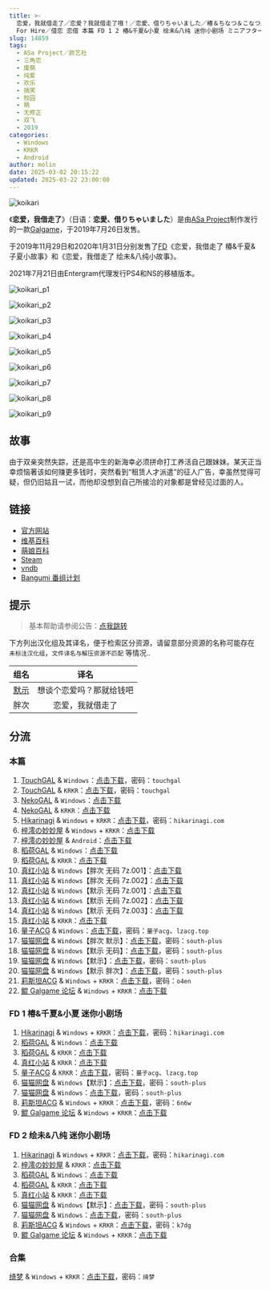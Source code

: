 ```yaml
---
title: >-
  恋爱，我就借走了／恋爱？我就借走了哦！／恋愛、借りちゃいました／椿＆ちなつ＆こなつ／絵未＆八純／想谈个恋爱吗？那就给钱吧！／Koikari - Love
  For Hire／借恋 恋借 本篇 FD 1 2 椿&千夏&小夏 绘未&八纯 迷你小剧场 ミニアフターストーリー Mini After Story
slug: 14859
tags:
  - ASa Project／颜艺社
  - 三角恋
  - 废萌
  - 纯爱
  - 欢乐
  - 搞笑
  - 校园
  - 萌
  - 无修正
  - 双飞
  - 2019
categories:
  - Windows
  - KRKR
  - Android
author: molin
date: 2025-03-02 20:15:22
updated: 2025-03-22 23:00:00
---
```


![koikari](https://static.saop.cc/vns/img/koikari.webp)

《**恋爱，我借走了**》（日语：**恋愛、借りちゃいました**）是由[ASa Project](https://zh.moegirl.org.cn/ASa_Project)制作发行的一款[Galgame](https://zh.moegirl.org.cn/Galgame)，于2019年7月26日发售。

于2019年11月29日和2020年1月31日分别发售了[FD](https://zh.moegirl.org.cn/Fan_Disc)《恋爱，我借走了 椿&千夏&子夏小故事》和《恋爱，我借走了 绘未&八纯小故事》。

2021年7月21日由Entergram代理发行PS4和NS的移植版本。

<!--more-->

![koikari_p1](https://static.saop.cc/vns/img/koikari_p1.webp)

![koikari_p2](https://static.saop.cc/vns/img/koikari_p2.webp)

![koikari_p3](https://static.saop.cc/vns/img/koikari_p3.webp)

![koikari_p4](https://static.saop.cc/vns/img/koikari_p4.webp)

![koikari_p5](https://static.saop.cc/vns/img/koikari_p5.webp)

![koikari_p6](https://static.saop.cc/vns/img/koikari_p6.webp)

![koikari_p7](https://static.saop.cc/vns/img/koikari_p7.webp)

![koikari_p8](https://static.saop.cc/vns/img/koikari_p8.webp)

![koikari_p9](https://static.saop.cc/vns/img/koikari_p9.webp)

## 故事

由于双亲突然失踪，还是高中生的新海幸必须拼命打工养活自己跟妹妹。某天正当幸烦恼著该如何赚更多钱时，突然看到“租赁人才派遣”的征人广告，幸虽然觉得可疑，但仍旧姑且一试，而他却没想到自己所接洽的对象都是曾经见过面的人。

## 链接

- [官方网站](https://www.asa-pro.com/koikari/)
- [维基百科](https://zh.wikipedia.org/wiki/%E6%88%80%E6%84%9B%EF%BC%8C%E6%88%91%E5%80%9F%E8%B5%B0%E4%BA%86)
- [萌娘百科](https://zh.moegirl.org.cn/zh-hans/%E6%81%8B%E7%88%B1%EF%BC%8C%E6%88%91%E5%80%9F%E8%B5%B0%E4%BA%86)
- [Steam](https://store.steampowered.com/app/1662850/)
- [vndb](https://vndb.org/v25366)
- [Bangumi 番组计划](https://bgm.tv/subject/275265)

## 提示

> 基本帮助请参阅公告：[点我跳转](/)

下方列出汉化组及其译名，便于检索区分资源，请留意部分资源的名称可能存在 `未标注汉化组`，`文件译名与解压资源不匹配` 等情况..

|                               组名                               |           译名           |
| :--------------------------------------------------------------: | :----------------------: |
| [默示](https://tieba.baidu.com/f?kw=%E9%BB%99%E7%A4%BA&ie=utf-8) | 想谈个恋爱吗？那就给钱吧 |
|                               胖次                               |     恋爱，我就借走了     |

## 分流

### 本篇

1. [TouchGAL](https://www.touchgal.us/) & `Windows`：[点击下载](https://pan.touchgal.net/s/rnQSy)，密码：`touchgal`
2. [TouchGAL](https://www.touchgal.us/) & `KRKR`：[点击下载](https://pan.touchgal.net/s/GoBuX)，密码：`touchgal`
3. [NekoGAL](https://www.nekogal.com/) & `Windows`：[点击下载](https://pan.nekogal.top/s/gnBiP)
4. [NekoGAL](https://www.nekogal.com/) & `KRKR`：[点击下载](https://pan.nekogal.top/s/kEJta)
5. [Hikarinagi](https://www.hikarinagi.net/) & `Windows` + `KRKR`：[点击下载](https://pan.yurari.moe/s/0R75CD)，密码：`hikarinagi.com`
6. [梓澪の妙妙屋](https://zi0.cc/) & `Windows` + `KRKR`：[点击下载](https://zi0.cc/d/%2C%E3%80%90ADV-%E5%86%92%E9%99%A9%E6%B8%B8%E6%88%8F%E3%80%91/%E3%80%90PC%2B%E5%AE%89%E5%8D%93%E3%80%91%E6%81%8B%E7%88%B1%EF%BC%8C%E9%82%A3%E6%88%91%E5%80%9F%E8%B5%B0%E4%BA%86/%E3%80%90kr%2Bpc%E3%80%91%E6%83%B3%E8%B0%88%E6%81%8B%E7%88%B1%E5%90%97%EF%BC%9F%E9%82%A3%E5%B0%B1%E7%BB%99%E9%92%B1%E5%90%A7%EF%BC%8F%E6%81%8B%E7%88%B1%EF%BC%8C%E6%88%91%E5%B0%B1%E5%80%9F%E8%B5%B0%E4%BA%86.zip?sign=TJ8W0i_PTfW5jrpdmtlINqeZ1kE1ADozp6Lo1v4w4IY=:0)
7. [梓澪の妙妙屋](https://zi0.cc/) & `Android`：[点击下载](https://zi0.cc/d/%2C%E3%80%90ADV-%E5%86%92%E9%99%A9%E6%B8%B8%E6%88%8F%E3%80%91/%E3%80%90PC%2B%E5%AE%89%E5%8D%93%E3%80%91%E6%81%8B%E7%88%B1%EF%BC%8C%E9%82%A3%E6%88%91%E5%80%9F%E8%B5%B0%E4%BA%86/%E6%83%B3%E8%B0%88%E6%81%8B%E7%88%B1%E5%90%97%EF%BC%9F%E9%82%A3%E5%B0%B1%E7%BB%99%E9%92%B1%E5%90%A7.apk?sign=Gu5JaFiVauKGtAtn79pyo2lZyZEIRKlfuaJjqllpyiQ=:0)
8. [稻荷GAL](https://inarigal.com/) & `Windows`：[点击下载](https://tele.zrflie.top/PC/ASa%20Project/%E6%83%B3%E8%B0%88%E4%B8%AA%E6%81%8B%E7%88%B1%E5%90%97%EF%BC%9F%E9%82%A3%E5%B0%B1%E7%BB%99%E9%92%B1%E5%90%A7%EF%BC%81.zip)
9. [稻荷GAL](https://inarigal.com/) & `KRKR`：[点击下载](https://tele.zrflie.top/KRKR/%E6%83%B3%E8%B0%88%E6%81%8B%E7%88%B1%E5%90%97%EF%BC%9F%E9%82%A3%E5%B0%B1%E7%BB%99%E9%92%B1%E5%90%A7%EF%BC%81/%E6%83%B3%E8%B0%88%E6%81%8B%E7%88%B1%E5%90%97%EF%BC%9F%E9%82%A3%E5%B0%B1%E7%BB%99%E9%92%B1%E5%90%A7%EF%BC%81.7z)
10. [真红小站](https://www.shinnku.com/) & `Windows`【胖次 无码 7z.001】：[点击下载](https://dl.oo0o.ooo/file/shinnku/0/win/%E6%83%B3%E8%B0%88%E4%B8%AA%E6%81%8B%E7%88%B1%E5%90%97%EF%BC%9F%E9%82%A3%E5%B0%B1%E7%BB%99%E9%92%B1%E5%90%A7%E2%80%9B%EF%BC%8F%E6%81%8B%E7%88%B1%EF%BC%8C%E6%88%91%E5%B0%B1%E5%80%9F%E8%B5%B0%E4%BA%86/%E8%83%96%E6%AC%A1%E6%B1%89%E5%8C%96%E7%89%88/%E6%81%8B%E7%88%B1%EF%BC%8C%E6%88%91%E5%B0%B1%E5%80%9F%E8%B5%B0%E4%BA%86(%E8%83%96%E6%AC%A1%E6%B1%89%E5%8C%96-%E6%97%A0%E7%A0%81).7z.001)
11. [真红小站](https://www.shinnku.com/) & `Windows`【胖次 无码 7z.002】：[点击下载](https://dl.oo0o.ooo/file/shinnku/0/win/%E6%83%B3%E8%B0%88%E4%B8%AA%E6%81%8B%E7%88%B1%E5%90%97%EF%BC%9F%E9%82%A3%E5%B0%B1%E7%BB%99%E9%92%B1%E5%90%A7%E2%80%9B%EF%BC%8F%E6%81%8B%E7%88%B1%EF%BC%8C%E6%88%91%E5%B0%B1%E5%80%9F%E8%B5%B0%E4%BA%86/%E8%83%96%E6%AC%A1%E6%B1%89%E5%8C%96%E7%89%88/%E6%81%8B%E7%88%B1%EF%BC%8C%E6%88%91%E5%B0%B1%E5%80%9F%E8%B5%B0%E4%BA%86(%E8%83%96%E6%AC%A1%E6%B1%89%E5%8C%96-%E6%97%A0%E7%A0%81).7z.002)
12. [真红小站](https://www.shinnku.com/) & `Windows`【默示 无码 7z.001】：[点击下载](https://dl.oo0o.ooo/file/shinnku/0/win/%E6%83%B3%E8%B0%88%E4%B8%AA%E6%81%8B%E7%88%B1%E5%90%97%EF%BC%9F%E9%82%A3%E5%B0%B1%E7%BB%99%E9%92%B1%E5%90%A7%E2%80%9B%EF%BC%8F%E6%81%8B%E7%88%B1%EF%BC%8C%E6%88%91%E5%B0%B1%E5%80%9F%E8%B5%B0%E4%BA%86/%E9%BB%98%E7%A4%BA%E6%B1%89%E5%8C%96%E7%89%88/%E6%83%B3%E8%B0%88%E6%81%8B%E7%88%B1%E5%90%97%EF%BC%9F%E9%82%A3%E5%B0%B1%E7%BB%99%E9%92%B1%E5%90%A7(%E9%BB%98%E7%A4%BA%E6%B1%89%E5%8C%96-%E6%97%A0%E7%A0%81).7z.001)
13. [真红小站](https://www.shinnku.com/) & `Windows`【默示 无码 7z.002】：[点击下载](https://dl.oo0o.ooo/file/shinnku/0/win/%E6%83%B3%E8%B0%88%E4%B8%AA%E6%81%8B%E7%88%B1%E5%90%97%EF%BC%9F%E9%82%A3%E5%B0%B1%E7%BB%99%E9%92%B1%E5%90%A7%E2%80%9B%EF%BC%8F%E6%81%8B%E7%88%B1%EF%BC%8C%E6%88%91%E5%B0%B1%E5%80%9F%E8%B5%B0%E4%BA%86/%E9%BB%98%E7%A4%BA%E6%B1%89%E5%8C%96%E7%89%88/%E6%83%B3%E8%B0%88%E6%81%8B%E7%88%B1%E5%90%97%EF%BC%9F%E9%82%A3%E5%B0%B1%E7%BB%99%E9%92%B1%E5%90%A7(%E9%BB%98%E7%A4%BA%E6%B1%89%E5%8C%96-%E6%97%A0%E7%A0%81).7z.002)
14. [真红小站](https://www.shinnku.com/) & `Windows`【默示 无码 7z.003】：[点击下载](https://dl.oo0o.ooo/file/shinnku/0/win/%E6%83%B3%E8%B0%88%E4%B8%AA%E6%81%8B%E7%88%B1%E5%90%97%EF%BC%9F%E9%82%A3%E5%B0%B1%E7%BB%99%E9%92%B1%E5%90%A7%E2%80%9B%EF%BC%8F%E6%81%8B%E7%88%B1%EF%BC%8C%E6%88%91%E5%B0%B1%E5%80%9F%E8%B5%B0%E4%BA%86/%E9%BB%98%E7%A4%BA%E6%B1%89%E5%8C%96%E7%89%88/%E6%83%B3%E8%B0%88%E6%81%8B%E7%88%B1%E5%90%97%EF%BC%9F%E9%82%A3%E5%B0%B1%E7%BB%99%E9%92%B1%E5%90%A7(%E9%BB%98%E7%A4%BA%E6%B1%89%E5%8C%96-%E6%97%A0%E7%A0%81).7z.003)
15. [真红小站](https://www.shinnku.com/) & `KRKR`：[点击下载](https://dl.oo0o.ooo/file/shinnku/0/krkr/%E6%83%B3%E8%B0%88%E4%B8%AA%E6%81%8B%E7%88%B1%E5%90%97%3F%E9%82%A3%E5%B0%B1%E7%BB%99%E9%92%B1%E5%90%A7%EF%BC%81.7z)
16. [量子ACG](https://lzacg.org/) & `Windows`：[点击下载](https://lzacg.org/3827)，密码：`量子acg`、`lzacg.top`
17. [猫猫网盘](https://sakiko.de/) & `Windows`【胖次 默示】：[点击下载](https://sakiko.de/d/GalGame/SP%E5%90%8E%E7%AB%AF1%5BGalGame%E5%88%86%E5%8C%BA%5D/%E5%8D%97%2BGalGame%E6%B1%89%E5%8C%96%E5%8C%BA%E5%85%A8%E5%8C%BA%E5%A4%87%E4%BB%BD%E5%90%88%E9%9B%86%5B%E9%87%8D%E5%8E%8B%5D-%E7%A6%BB%E6%95%A3/%E7%AC%AC%E4%B8%80%E8%BD%AE-Part3/Others/%5BASa%20Project%5D%20%E6%81%8B%E6%84%9B%E3%80%81%E5%80%9F%E3%82%8A%E3%81%A1%E3%82%83%E3%81%84%E3%81%BE%E3%81%97%E3%81%9F%20%E6%81%8B%E7%88%B1%EF%BC%8C%E6%88%91%E5%B0%B1%E5%80%9F%E8%B5%B0%E4%BA%86%20%E6%83%B3%E8%B0%88%E4%B8%AA%E6%81%8B%E7%88%B1%E5%90%97%E2%80%9B%EF%BC%9F%E9%82%A3%E5%B0%B1%E7%BB%99%E9%92%B1%E5%90%A7%20%E6%B1%89%E5%8C%96%E7%A1%AC%E7%9B%98%E7%89%88%20%5B%E8%83%96%E6%AC%A1%E6%B1%89%E5%8C%96%E7%BB%84%E9%BB%99%E7%A4%BA%E6%B1%89%E5%8C%96%E7%BB%84%5D/%5BASa%20Project%5D%20%E6%81%8B%E6%84%9B%E3%80%81%E5%80%9F%E3%82%8A%E3%81%A1%E3%82%83%E3%81%84%E3%81%BE%E3%81%97%E3%81%9F%20%E6%81%8B%E7%88%B1%EF%BC%8C%E6%88%91%E5%B0%B1%E5%80%9F%E8%B5%B0%E4%BA%86%20%E6%83%B3%E8%B0%88%E4%B8%AA%E6%81%8B%E7%88%B1%E5%90%97%E2%80%9B%EF%BC%9F%E9%82%A3%E5%B0%B1%E7%BB%99%E9%92%B1%E5%90%A7%20%E6%B1%89%E5%8C%96%E7%A1%AC%E7%9B%98%E7%89%88%20%5B%E8%83%96%E6%AC%A1%E6%B1%89%E5%8C%96%E7%BB%84%E9%BB%99%E7%A4%BA%E6%B1%89%E5%8C%96%E7%BB%84%5D.rar)，密码：`south-plus`
18. [猫猫网盘](https://sakiko.de/) & `Windows`【默示 无码】：[点击下载](https://sakiko.de/d/GalGame/SP%E5%90%8E%E7%AB%AF1%5BGalGame%E5%88%86%E5%8C%BA%5D/%E5%8D%97%2BGalGame%E6%B1%89%E5%8C%96%E5%8C%BA%E5%85%A8%E5%8C%BA%E5%A4%87%E4%BB%BD%E5%90%88%E9%9B%86%5B%E9%87%8D%E5%8E%8B%5D-%E7%A6%BB%E6%95%A3/%E7%AC%AC%E4%B8%80%E8%BD%AE-Part2/Main/%5BASa%20Project%5D%20%E6%81%8B%E6%84%9B%E3%80%81%E5%80%9F%E3%82%8A%E3%81%A1%E3%82%83%E3%81%84%E3%81%BE%E3%81%97%E3%81%9F%20%20%E6%83%B3%E8%B0%88%E6%81%8B%E7%88%B1%E5%90%97%E2%80%9B%EF%BC%9F%E9%82%A3%E5%B0%B1%E7%BB%99%E9%92%B1%E5%90%A7%20%20%E6%81%8B%E7%88%B1%EF%BC%8C%E6%88%91%E5%B0%B1%E5%80%9F%E8%B5%B0%E4%BA%86%20%E6%97%A0%E7%A0%81%E6%B1%89%E5%8C%96%E7%A1%AC%E7%9B%98%E7%89%88%5B%E9%BB%98%E7%A4%BA%E6%B1%89%E5%8C%96%E7%BB%84%5D/%5BASa%20Project%5D%20%E6%81%8B%E6%84%9B%E3%80%81%E5%80%9F%E3%82%8A%E3%81%A1%E3%82%83%E3%81%84%E3%81%BE%E3%81%97%E3%81%9F%20%20%E6%83%B3%E8%B0%88%E6%81%8B%E7%88%B1%E5%90%97%E2%80%9B%EF%BC%9F%E9%82%A3%E5%B0%B1%E7%BB%99%E9%92%B1%E5%90%A7%20%20%E6%81%8B%E7%88%B1%EF%BC%8C%E6%88%91%E5%B0%B1%E5%80%9F%E8%B5%B0%E4%BA%86%20%E6%97%A0%E7%A0%81%E6%B1%89%E5%8C%96%E7%A1%AC%E7%9B%98%E7%89%88%5B%E9%BB%98%E7%A4%BA%E6%B1%89%E5%8C%96%E7%BB%84%5D.rar)，密码：`south-plus`
19. [猫猫网盘](https://sakiko.de/) & `Windows`【默示】：[点击下载](https://sakiko.de/d/GalGame/SP%E5%90%8E%E7%AB%AF1%5BGalGame%E5%88%86%E5%8C%BA%5D/%E5%8D%97%2BGalGame%E6%B1%89%E5%8C%96%E5%8C%BA%E5%85%A8%E5%8C%BA%E5%A4%87%E4%BB%BD%E5%90%88%E9%9B%86%5B%E9%87%8D%E5%8E%8B%5D-%E7%A6%BB%E6%95%A3/%E7%AC%AC%E4%B8%80%E8%BD%AE-Part2/Main/%5BASa%20Project%5D%20%E6%81%8B%E6%84%9B%E3%80%81%E5%80%9F%E3%82%8A%E3%81%A1%E3%82%83%E3%81%84%E3%81%BE%E3%81%97%E3%81%9F%20%20%E6%83%B3%E8%B0%88%E6%81%8B%E7%88%B1%E5%90%97%E2%80%9B%EF%BC%9F%E9%82%A3%E5%B0%B1%E7%BB%99%E9%92%B1%E5%90%A7%20%20%E6%B1%89%E5%8C%96%E7%A1%AC%E7%9B%98%E7%89%88%5B%E9%BB%98%E7%A4%BA%E6%B1%89%E5%8C%96%E7%BB%84%5D/%5BASa%20Project%5D%20%E6%81%8B%E6%84%9B%E3%80%81%E5%80%9F%E3%82%8A%E3%81%A1%E3%82%83%E3%81%84%E3%81%BE%E3%81%97%E3%81%9F%20%20%E6%83%B3%E8%B0%88%E6%81%8B%E7%88%B1%E5%90%97%E2%80%9B%EF%BC%9F%E9%82%A3%E5%B0%B1%E7%BB%99%E9%92%B1%E5%90%A7%20%20%E6%B1%89%E5%8C%96%E7%A1%AC%E7%9B%98%E7%89%88%5B%E9%BB%98%E7%A4%BA%E6%B1%89%E5%8C%96%E7%BB%84%5D.rar)，密码：`south-plus`
20. [猫猫网盘](https://sakiko.de/) & `Windows`【默示 胖次】：[点击下载](https://sakiko.de/d/GalGame/SP%E5%90%8E%E7%AB%AF1%5BGalGame%E5%88%86%E5%8C%BA%5D/%E7%BB%88%E7%82%B9%E6%B1%89%E5%8C%96%E9%87%8D%E6%95%B4v2%E7%89%88-%E7%A6%BB%E6%95%A3/%E6%9C%AC%E4%BD%93-Part2/%5BASa%20Project%5D%20%E6%81%8B%E6%84%9B%E3%80%81%E5%80%9F%E3%82%8A%E3%81%A1%E3%82%83%E3%81%84%E3%81%BE%E3%81%97%E3%81%9F%20%E6%83%B3%E8%B0%88%E4%B8%AA%E6%81%8B%E7%88%B1%E5%90%97%E9%82%A3%E5%B0%B1%E7%BB%99%E9%92%B1%E5%90%A7%20%5B%E9%BB%98%E7%A4%BA%2B%E8%83%96%E6%AC%A1%E5%8F%8C%E6%B1%89%E5%8C%96%5D.rar)，密码：`south-plus`
21. [莉斯坦ACG](https://www.limulu.moe/) & `Windows` + `KRKR`：[点击下载](https://www.limulu.moe/756.html)，密码：`o4en`
22. [鲲 Galgame 论坛](https://kungal.com/) & `Windows` + `KRKR`：[点击下载](https://www.kungal.com/galgame/122)

### FD 1 椿&千夏&小夏 迷你小剧场

1. [Hikarinagi](https://www.hikarinagi.net/) & `Windows` + `KRKR`：[点击下载](https://pan.yurari.moe/s/rlKi0)，密码：`hikarinagi.com`
2. [稻荷GAL](https://inarigal.com/) & `Windows`：[点击下载](https://tele.zrflie.top/PC/ASa%20Project/%E6%83%B3%E8%B0%88%E4%B8%AA%E6%81%8B%E7%88%B1%E5%90%97%EF%BC%9F%E9%82%A3%E5%B0%B1%E7%BB%99%E9%92%B1%E5%90%A7~%E6%A4%BF&%E5%8D%83%E5%A4%8F%E7%AF%87%20%E8%BF%B7%E4%BD%A0%E5%B0%8F%E5%89%A7%E5%9C%BA.zip)
3. [稻荷GAL](https://inarigal.com/) & `KRKR`：[点击下载](https://tele.zrflie.top/KRKR/%E6%83%B3%E8%B0%88%E6%81%8B%E7%88%B1%E5%90%97%EF%BC%9F%E9%82%A3%E5%B0%B1%E7%BB%99%E9%92%B1%E5%90%A7%EF%BC%81/%E6%83%B3%E8%B0%88%E6%81%8B%E7%88%B1%E5%90%97%EF%BC%9F%E9%82%A3%E5%B0%B1%E7%BB%99%E9%92%B1%E5%90%A7FD1.7z)
5. [真红小站](https://www.shinnku.com/) & `KRKR`：[点击下载](https://dl.oo0o.ooo/file/shinnku/0/krkr/%E6%83%B3%E8%B0%88%E6%81%8B%E7%88%B1%E5%90%97%3F%E9%82%A3%E5%B0%B1%E7%BB%99%E9%92%B1%E5%90%A7FD1.7z)
6. [量子ACG](https://lzacg.org/) & `KRKR`：[点击下载](https://lzacg.org/2799)，密码：`量子acg`、`lzacg.top`
7. [猫猫网盘](https://sakiko.de/) & `Windows`【默示】：[点击下载](https://sakiko.de/d/GalGame/SP%E5%90%8E%E7%AB%AF1%5BGalGame%E5%88%86%E5%8C%BA%5D/%E5%8D%97%2BGalGame%E6%B1%89%E5%8C%96%E5%8C%BA%E5%85%A8%E5%8C%BA%E5%A4%87%E4%BB%BD%E5%90%88%E9%9B%86%5B%E9%87%8D%E5%8E%8B%5D-%E7%A6%BB%E6%95%A3/%E7%AC%AC%E4%B8%80%E8%BD%AE-Part2/Main/%5BASa%20Project%5D%20%E6%81%8B%E6%84%9B%E3%80%81%E5%80%9F%E3%82%8A%E3%81%A1%E3%82%83%E3%81%84%E3%81%BE%E3%81%97%E3%81%9F%20%E6%A4%BF%EF%BC%86%E3%81%A1%E3%81%AA%E3%81%A4%EF%BC%86%E3%81%93%E3%81%AA%E3%81%A4%20%20%E6%83%B3%E8%B0%88%E4%B8%AA%E6%81%8B%E7%88%B1%E5%90%97%E2%80%9B%EF%BC%9F%E9%82%A3%E5%B0%B1%E7%BB%99%E9%92%B1%E5%90%A7%20%E6%A4%BF%26%E5%8D%83%E5%A4%8F%26%E5%B0%8F%E5%A4%8F%20%E8%BF%B7%E4%BD%A0%E5%B0%8F%E5%89%A7%E5%9C%BA%20%E6%B1%89%E5%8C%96%E7%A1%AC%E7%9B%98%E7%89%88%5B%E9%BB%98%E7%A4%BA%E6%B1%89%E5%8C%96%E7%BB%84%5D/%5BASa%20Project%5D%20%E6%81%8B%E6%84%9B%E3%80%81%E5%80%9F%E3%82%8A%E3%81%A1%E3%82%83%E3%81%84%E3%81%BE%E3%81%97%E3%81%9F%20%E6%A4%BF%EF%BC%86%E3%81%A1%E3%81%AA%E3%81%A4%EF%BC%86%E3%81%93%E3%81%AA%E3%81%A4%20%20%E6%83%B3%E8%B0%88%E4%B8%AA%E6%81%8B%E7%88%B1%E5%90%97%E2%80%9B%EF%BC%9F%E9%82%A3%E5%B0%B1%E7%BB%99%E9%92%B1%E5%90%A7%20%E6%A4%BF%26%E5%8D%83%E5%A4%8F%26%E5%B0%8F%E5%A4%8F%20%E8%BF%B7%E4%BD%A0%E5%B0%8F%E5%89%A7%E5%9C%BA%20%E6%B1%89%E5%8C%96%E7%A1%AC%E7%9B%98%E7%89%88%5B%E9%BB%98%E7%A4%BA%E6%B1%89%E5%8C%96%E7%BB%84%5D.rar)，密码：`south-plus`
8. [猫猫网盘](https://sakiko.de/) & `Windows`：[点击下载](https://sakiko.de/d/GalGame/SP%E5%90%8E%E7%AB%AF1%5BGalGame%E5%88%86%E5%8C%BA%5D/%E7%BB%88%E7%82%B9%E6%B1%89%E5%8C%96%E9%87%8D%E6%95%B4v2%E7%89%88-%E7%A6%BB%E6%95%A3/%E6%9C%AC%E4%BD%93-Part2/%5BASa%20Project%5D%20%E6%81%8B%E6%84%9B%E3%80%81%E5%80%9F%E3%82%8A%E3%81%A1%E3%82%83%E3%81%84%E3%81%BE%E3%81%97%E3%81%9F%20%E6%A4%BF%EF%BC%86%E3%81%A1%E3%81%AA%E3%81%A4%EF%BC%86%E3%81%93%E3%81%AA%E3%81%A4%20%E3%83%9F%E3%83%8B%E3%82%A2%E3%83%95%E3%82%BF%E3%83%BC%E3%82%B9%E3%83%88%E3%83%BC%E3%83%AA%E3%83%BC%20%E6%83%B3%E8%B0%88%E4%B8%AA%E6%81%8B%E7%88%B1%E5%90%97%E9%82%A3%E5%B0%B1%E7%BB%99%E9%92%B1%E5%90%A7%E6%A4%BF%E5%8D%83%E5%A4%8F%E5%B0%8F%E5%A4%8F%E8%BF%B7%E4%BD%A0%E5%B0%8F%E5%89%A7%E5%9C%BA.rar)，密码：`south-plus`
9. [莉斯坦ACG](https://www.limulu.moe/) & `Windows` + `KRKR`：[点击下载](https://www.limulu.moe/714.html)，密码：`6n6w`
10. [鲲 Galgame 论坛](https://kungal.com/) & `Windows` + `KRKR`：[点击下载](https://www.kungal.com/galgame/878)

### FD 2 绘未&八纯 迷你小剧场

1. [Hikarinagi](https://www.hikarinagi.net/) & `Windows` + `KRKR`：[点击下载](https://pan.yurari.moe/s/vpXuj)，密码：`hikarinagi.com`
2. [梓澪の妙妙屋](https://zi0.cc/) & `KRKR`：[点击下载](https://zi0.cc/%60%E3%80%90%E5%BD%92%20%E6%A1%A3%E3%80%91/%E3%80%90KRKR%E5%90%88%E9%9B%86%E3%80%91/1/%E6%83%B3%E8%B0%88%E4%B8%AA%E6%81%8B%E7%88%B1%E5%90%97%EF%BC%9F%E9%82%A3%E5%B0%B1%E7%BB%99%E9%92%B1%E5%90%A7%EF%BC%81FD2.exe)
3. [稻荷GAL](https://inarigal.com/) & `Windows`：[点击下载](https://tele.zrflie.top/PC/ASa%20Project/%E6%83%B3%E8%B0%88%E4%B8%AA%E6%81%8B%E7%88%B1%E5%90%97%EF%BC%9F%E9%82%A3%E5%B0%B1%E7%BB%99%E9%92%B1%E5%90%A7~%E7%BB%98%E6%9C%AA%EF%BC%86%E5%85%AB%E7%BA%AF%20%E8%BF%B7%E4%BD%A0%E5%B0%8F%E5%89%A7%E5%9C%BA.zip)
4. [稻荷GAL](https://inarigal.com/) & `KRKR`：[点击下载](https://tele.zrflie.top/KRKR/想谈恋爱吗？那就给钱吧！/想谈恋爱吗？那就给钱吧FD2.7z)
6. [真红小站](https://www.shinnku.com/) & `KRKR`：[点击下载](https://dl.oo0o.ooo/file/shinnku/0/krkr/%E6%83%B3%E8%B0%88%E6%81%8B%E7%88%B1%E5%90%97%3F%E9%82%A3%E5%B0%B1%E7%BB%99%E9%92%B1%E5%90%A7FD2.7z)
7. [猫猫网盘](https://sakiko.de/) & `Windows`【默示】：[点击下载](https://sakiko.de/d/GalGame/SP%E5%90%8E%E7%AB%AF1%5BGalGame%E5%88%86%E5%8C%BA%5D/%E5%8D%97%2BGalGame%E6%B1%89%E5%8C%96%E5%8C%BA%E5%85%A8%E5%8C%BA%E5%A4%87%E4%BB%BD%E5%90%88%E9%9B%86%5B%E9%87%8D%E5%8E%8B%5D-%E7%A6%BB%E6%95%A3/%E7%AC%AC%E4%B8%80%E8%BD%AE-Part3/Main/%5BASa%20Project%5D%20%E6%81%8B%E6%84%9B%E3%80%81%E5%80%9F%E3%82%8A%E3%81%A1%E3%82%83%E3%81%84%E3%81%BE%E3%81%97%E3%81%9F%20%E7%B5%B5%E6%9C%AA%EF%BC%86%E5%85%AB%E7%B4%94%20%20%E6%83%B3%E8%B0%88%E4%B8%AA%E6%81%8B%E7%88%B1%E5%90%97%E2%80%9B%EF%BC%9F%E9%82%A3%E5%B0%B1%E7%BB%99%E9%92%B1%E5%90%A7%20%E7%BB%98%E6%9C%AA%26%E5%85%AB%E7%BA%AF%20%E8%BF%B7%E4%BD%A0%E5%B0%8F%E5%89%A7%E5%9C%BA%20%E6%B1%89%E5%8C%96%E7%A1%AC%E7%9B%98%E7%89%88%5B%E9%BB%98%E7%A4%BA%E6%B1%89%E5%8C%96%E7%BB%84%5D/%5BASa%20Project%5D%20%E6%81%8B%E6%84%9B%E3%80%81%E5%80%9F%E3%82%8A%E3%81%A1%E3%82%83%E3%81%84%E3%81%BE%E3%81%97%E3%81%9F%20%E7%B5%B5%E6%9C%AA%EF%BC%86%E5%85%AB%E7%B4%94%20%20%E6%83%B3%E8%B0%88%E4%B8%AA%E6%81%8B%E7%88%B1%E5%90%97%E2%80%9B%EF%BC%9F%E9%82%A3%E5%B0%B1%E7%BB%99%E9%92%B1%E5%90%A7%20%E7%BB%98%E6%9C%AA%26%E5%85%AB%E7%BA%AF%20%E8%BF%B7%E4%BD%A0%E5%B0%8F%E5%89%A7%E5%9C%BA%20%E6%B1%89%E5%8C%96%E7%A1%AC%E7%9B%98%E7%89%88%5B%E9%BB%98%E7%A4%BA%E6%B1%89%E5%8C%96%E7%BB%84%5D.rar)，密码：`south-plus`
8. [猫猫网盘](https://sakiko.de/) & `Windows`：[点击下载](https://sakiko.de/d/GalGame/SP%E5%90%8E%E7%AB%AF1%5BGalGame%E5%88%86%E5%8C%BA%5D/%E7%BB%88%E7%82%B9%E6%B1%89%E5%8C%96%E9%87%8D%E6%95%B4v2%E7%89%88-%E7%A6%BB%E6%95%A3/%E6%9C%AC%E4%BD%93-Part2/%5BASa%20Project%5D%20%E6%81%8B%E6%84%9B%E3%80%81%E5%80%9F%E3%82%8A%E3%81%A1%E3%82%83%E3%81%84%E3%81%BE%E3%81%97%E3%81%9F%20%E7%B5%B5%E6%9C%AA%EF%BC%86%E5%85%AB%E7%B4%94%20%E3%83%9F%E3%83%8B%E3%82%A2%E3%83%95%E3%82%BF%E3%83%BC%E3%82%B9%E3%83%88%E3%83%BC%E3%83%AA%E3%83%BC%20%E6%83%B3%E8%B0%88%E4%B8%AA%E6%81%8B%E7%88%B1%E5%90%97%E9%82%A3%E5%B0%B1%E7%BB%99%E9%92%B1%E5%90%A7%E7%BB%98%E6%9C%AA%E5%85%AB%E7%BA%AF%E8%BF%B7%E4%BD%A0%E5%B0%8F%E5%89%A7%E5%9C%BA.rar)，密码：`south-plus`
9. [莉斯坦ACG](https://www.limulu.moe/) & `Windows` + `KRKR`：[点击下载](https://www.limulu.moe/708.html)，密码：`k7dg`
10. [鲲 Galgame 论坛](https://kungal.com/) & `Windows` + `KRKR`：[点击下载](https://www.kungal.com/galgame/879)

### 合集

[绮梦](https://acgs.one/) & `Windows` + `KRKR`：[点击下载](https://game.acgs.one/game/198.html)，密码：`绮梦`
